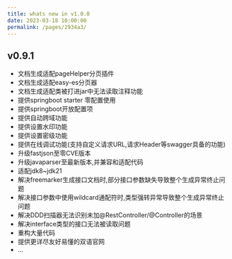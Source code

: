 ```yaml
---
title: whats new in v1.0.0
date: 2023-03-18 10:00:00
permalink: /pages/2934a3/
---
```

## v0.9.1
- 文档生成适配pageHelper分页插件
- 文档生成适配easy-es分页器
- 文档生成适配类被打进jar中无法读取注释功能
- 提供springboot starter 零配置使用
- 提供springboot开放配置项
- 提供自动跨域功能
- 提供设置水印功能
- 提供设置密级功能
- 提供在线调试功能(支持自定义请求URL,请求Header等swagger具备的功能)
- 升级fastjson至零CVE版本
- 升级javaparser至最新版本,并兼容和适配代码
- 适配jdk8~jdk21
- 解决freemarker生成接口文档时,部分接口参数缺失导致整个生成异常终止问题
- 解决接口参数中使用wildcard通配符时,类型强转异常导致整个生成异常终止问题
- 解决DDD扫描器无法识别未加@RestController/@Controller的场景
- 解决interface类型的接口无法被读取问题
- 重构大量代码
- 提供更详尽友好易懂的双语官网
- ...



